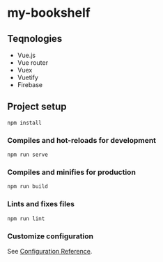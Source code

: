 # my-bookshelf

## Teqnologies
  * Vue.js
  * Vue router
  * Vuex
  * Vuetify
  * Firebase

## Project setup
```
npm install
```

### Compiles and hot-reloads for development
```
npm run serve
```

### Compiles and minifies for production
```
npm run build
```

### Lints and fixes files
```
npm run lint
```

### Customize configuration
See [Configuration Reference](https://cli.vuejs.org/config/).
